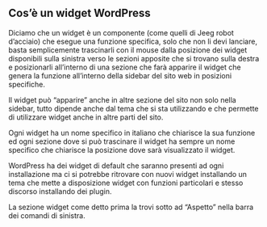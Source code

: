 ## Cos’è un widget WordPress

Diciamo che un widget è un componente (come quelli di Jeeg robot d’acciaio) che esegue una funzione specifica, solo che non li devi lanciare, basta semplicemente trascinarli con il mouse dalla posizione dei widget disponibili sulla sinistra verso le sezioni apposite che si trovano sulla destra e posizionarli all’interno di una sezione che farà apparire il widget che genera la funzione all’interno della sidebar del sito web in posizioni specifiche.

Il widget può “apparire” anche in altre sezione del sito non solo nella sidebar, tutto dipende anche dal tema che si sta utilizzando e che permette di utilizzare widget anche in altre parti del sito.

Ogni widget ha un nome specifico in italiano che chiarisce la sua funzione ed ogni sezione dove si può trascinare il widget ha sempre un nome specifico che chiarisce la posizione dove sarà visualizzato il widget.

WordPress ha dei widget di default che saranno presenti ad ogni installazione ma ci si potrebbe ritrovare con nuovi widget installando un tema che mette a disposizione widget con funzioni particolari e stesso discorso installando dei plugin.

La sezione widget come detto prima la trovi sotto ad “Aspetto” nella barra dei comandi di sinistra.